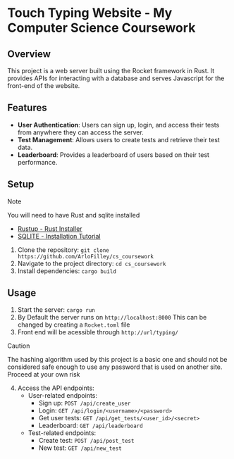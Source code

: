 # Touch Typing Website - My Computer Science Coursework

## Overview
This project is a web server built using the Rocket framework in Rust. It provides APIs for interacting with a database and serves Javascript for the front-end of the website.

## Features
- **User Authentication**: Users can sign up, login, and access their tests from anywhere they can access the server.
- **Test Management**: Allows users to create tests and retrieve their test data.
- **Leaderboard**: Provides a leaderboard of users based on their test performance.

## Setup

>[!NOTE]
>You will need to have Rust and sqlite installed
> - [Rustup - Rust Installer](https://rustup.rs/)
> - [SQLITE - Installation Tutorial](https://www.sqlitetutorial.net/download-install-sqlite/)

1. Clone the repository: `git clone https://github.com/ArloFilley/cs_coursework`
2. Navigate to the project directory: `cd cs_coursework`
3. Install dependencies: `cargo build`

## Usage
1. Start the server: 
    `cargo run`
2. By Default the server runs on `http://localhost:8000` This can be changed by creating a `Rocket.toml` file
3. Front end will be acessible through `http://url/typing/`

>[!CAUTION]
>The hashing algorithm used by this project is a basic one and should not be considered safe enough to use any password that is used on another site. Proceed at your own risk

4. Access the API endpoints:
   - User-related endpoints:
     - Sign up: `POST /api/create_user`
     - Login: `GET /api/login/<username>/<password>`
     - Get user tests: `GET /api/get_tests/<user_id>/<secret>`
     - Leaderboard: `GET /api/leaderboard`
   - Test-related endpoints:
     - Create test: `POST /api/post_test`
     - New test: `GET /api/new_test`

    